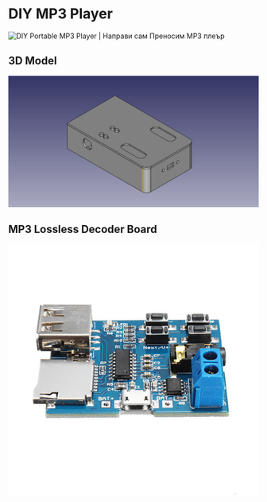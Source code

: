 # DIY MP3 Player

![DIY Portable MP3 Player | Направи сам Преносим MP3 плеър](https://odysee.com/@GNN_Tech:2/diy-portable-mp3-player:b)

## 3D Model

![DIY MP3 Player](https://github.com/Nanich87/diy-mp3-player/blob/main/3d-model.png "DIY MP3 Player")

## MP3 Lossless Decoder Board

![MP3 Lossless Decoder Board](https://github.com/Nanich87/diy-mp3-player/blob/main/mp3-lossless-decoder-board.jpg "MP3 Lossless Decoder Board")
